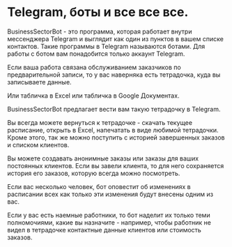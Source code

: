 # Telegram, боты и все все все.

BusinessSectorBot - это программа, которая работает внутри мессенджера Telegram и выглядит как один из пунктов в вашем списке контактов.
Такие программы в Telegram называются ботами. Для работы с ботом вам понадобится только аккаунт Telegram.

Если ваша работа связана обслуживанием заказчиков по предварительной записи, то у вас наверняка есть тетрадочка, куда вы записываете данные.

Или табличка в Excel или табличка в Google Документах.

BusinessSectorBot предлагает вести вам такую тетрадочку в Telegram.

Вы всегда можете вернуться к тетрадочке - скачать текущее расписание, открыть в Excel, напечатать в виде любимой тетрадочки.
Кроме этого, так же можно поступить с историей завершенных заказов и списком клиентов.

Вы можете создавать анонимные заказы или заказы для ваших постоянных клиентов.
Если вы завели клиента, то для него сохраняется история его заказов, которую всегда можно посмотреть.

Если вас несколько человек, бот оповестит об изменениях в расписании всех как только эти изменения будут внесены одним из вас.

Если у вас есть наемные работники, то бот наделит их только теми полномочиями, какие вы назначите - например, чтобы работник не видел в тетрадочке контактные данные клиентов или стоимость заказов.
